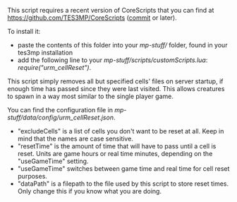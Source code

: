 This script requires a recent version of CoreScripts that you can find at https://github.com/TES3MP/CoreScripts
([commit](https://github.com/TES3MP/CoreScripts/commit/8b43e179c0d5eb0756dc315f43fa58246462eaa1) or later).

To install it:
* paste the contents of this folder into your *mp-stuff/* folder, found in your tes3mp installation
* add the following line to your *mp-stuff/scripts/customScripts.lua*: *require("urm_cellReset")*.

This script simply removes all but specified cells' files on server startup, if enough time has passed since they were last visited. This allows creatures to spawn in a way most similar to the single player game.

You can find the configuration file in *mp-stuff/data/config/urm_cellReset.json*.
* "excludeCells" is a list of cells you don't want to be reset at all. Keep in mind that the names are case sensitive.
* "resetTime" is the amount of time that will have to pass until a cell is reset. Units are game hours or real time minutes, depending on the "useGameTime" setting.
* "useGameTime" switches between game time and real time for cell reset purposes.
* "dataPath" is a filepath to the file used by this script to store reset times. Only change this if you know what you are doing.